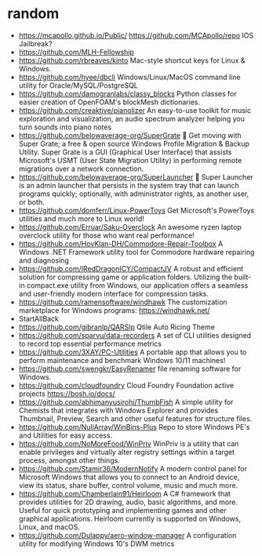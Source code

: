 # random

- https://mcapollo.github.io/Public/ https://github.com/MCApollo/repo IOS Jailbreak?
- https://github.com/MLH-Fellowship
- https://github.com/rbreaves/kinto Mac-style shortcut keys for Linux & Windows.
- https://github.com/hyee/dbcli Windows/Linux/MacOS command line utility for Oracle/MySQL/PostgreSQL
- https://github.com/damogranlabs/classy_blocks Python classes for easier creation of OpenFOAM's blockMesh dictionaries.
- https://github.com/creaktive/pianolizer An easy-to-use toolkit for music exploration and visualization, an audio spectrum analyzer helping you turn sounds into piano notes
- https://github.com/belowaverage-org/SuperGrate 💾 Get moving with Super Grate; a free & open source Windows Profile Migration & Backup Utility. Super Grate is a GUI (Graphical User Interface) that assists Microsoft's USMT (User State Migration Utility) in performing remote migrations over a network connection.
- https://github.com/belowaverage-org/SuperLauncher 🚀 Super Launcher is an admin launcher that persists in the system tray that can launch programs quickly; optionally, with administrator rights, as another user, or both.
- https://github.com/domferr/Linux-PowerToys Get Microsoft's PowerToys utilities and much more to Linux world!
- https://github.com/Erruar/Saku-Overclock An awesome ryzen laptop overclock utility for those who want real performance!
- https://github.com/HovKlan-DH/Commodore-Repair-Toolbox A Windows .NET Framework utility tool for Commodore hardware repairing and diagnosing
- https://github.com/IRedDragonICY/CompactJV A robust and efficient solution for compressing game or application folders. Utilizing the built-in compact.exe utility from Windows, our application offers a seamless and user-friendly modern interface for compression tasks.
- https://github.com/ramensoftware/windhawk The customization marketplace for Windows programs: https://windhawk.net/
- StartAllBack
- https://github.com/gibranlp/QARSlp Qtile Auto Ricing Theme
- https://github.com/sparvu/data-recorders A set of CLI utilities designed to record top essential performance metrics
- https://github.com/3XAY/PC-Utilities A portable app that allows you to perform maintenance and benchmark Windows 10/11 machines!
- https://github.com/swengkr/EasyRenamer file renaming software for Windows.
- https://github.com/cloudfoundry Cloud Foundry Foundation active projects https://bosh.io/docs/
- https://github.com/abhimanyusirohi/ThumbFish A simple utility for Chemists that integrates with Windows Explorer and provides Thumbnail, Preview, Search and other useful features for structure files.
- https://github.com/NullArray/WinBins-Plus Repo to store Windows PE's and Utilities for easy access.
- https://github.com/NoMoreFood/WinPriv WinPriv is a utility that can enable privileges and virtually alter registry settings within a target process, amongst other things.
- https://github.com/Stamir36/ModernNotify A modern control panel for Microsoft Windows that allows you to connect to an Android device, view its status, share buffer, control volume, music and much more.
- https://github.com/Chamberlain91/Heirloom A C# framework that provides utilities for 2D drawing, audio, basic algorithms, and more. Useful for quick prototyping and implementing games and other graphical applications. Heirloom currently is supported on Windows, Linux, and macOS.
- https://github.com/Dulappy/aero-window-manager A configuration utility for modifying Windows 10's DWM metrics
